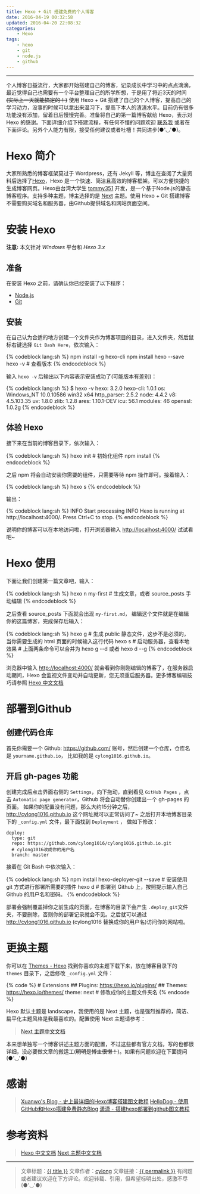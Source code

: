 ```yaml
---
title: Hexo + Git 搭建免费的个人博客
date: 2016-04-19 00:32:58
updated: 2016-04-20 22:08:32
categories:
    - Hexo
tags:
    - hexo
    - git
    - node.js
    - github
---
```

---

个人博客日益流行，大家都开始搭建自己的博客，记录成长中学习中的点点滴滴，最近觉得自己也需要有一个平台整理自己的所学所想，于是用了将近3天的时间 <del>(实际上一天就能搞定的！)</del> 使用 Hexo + Git 搭建了自己的个人博客，提高自己的学习动力，没事的时候可以拿出来温习下，提高下本人的渣渣水平。目前仍有很多功能没有添加，留着日后慢慢完善。准备将自己的第一篇博客献给 Hexo，表示对 Hexo 的感谢。下面详细介绍下搭建流程，有任何不懂的问题欢迎 [联系我][] 或者在下面评论。另外个人能力有限，接受任何建议或者吐槽！共同进步(●'◡'●)。

<!-- more -->
# Hexo 简介
大家所熟悉的博客框架莫过于 Wordpress，还有 Jekyll 等，博主在查阅了大量资料后选择了[Hexo][]，Hexo 是一个快速、简洁且高效的博客框架。可以方便快捷的生成博客网页。Hexo由台湾大学生 [tommy351][] 开发，是一个基于Node.js的静态博客程序。支持多种主题，博主选择的是 [Next][] 主题。使用 Hexo + Git 搭建博客不需要购买域名和服务器，由Github提供域名和网站页面空间。
# 安装 Hexo
<b>注意:</b> 本文针对 *Windows* 平台和 *Hexo 3.x*

## 准备
在安装 Hexo 之前，请确认你已经安装了以下程序：
*   [Node.js][]
*   [Git][]

## 安装
在自己认为合适的地方创建一个文件夹作为博客项目的目录，进入文件夹，然后鼠标右键选择 `Git Bash Here`，依次输入：

{% codeblock lang:sh %}
    npm install -g hexo-cli
    npm install hexo --save
    hexo -v # 查看版本
{% endcodeblock %}

输入 `hexo -v` 后输出以下内容表示安装成功了(可能版本有差别)：

{% codeblock lang:sh %}
    $ hexo -v
    hexo: 3.2.0
    hexo-cli: 1.0.1
    os: Windows_NT 10.0.10586 win32 x64
    http_parser: 2.5.2
    node: 4.4.2
    v8: 4.5.103.35
    uv: 1.8.0
    zlib: 1.2.8
    ares: 1.10.1-DEV
    icu: 56.1
    modules: 46
    openssl: 1.0.2g
{% endcodeblock %}

## 体验 Hexo
接下来在当前的博客目录下，依次输入：

{% codeblock lang:sh %}
    hexo init   # 初始化组件
    npm install
{% endcodeblock %}

之后 npm 将会自动安装你需要的组件，只需要等待 npm 操作即可。接着输入：

{% codeblock lang:sh %}
    hexo s
{% endcodeblock %}

输出：

{% codeblock lang:sh %}
    INFO  Start processing
    INFO  Hexo is running at http://localhost:4000/. Press Ctrl+C to stop.
{% endcodeblock %}

说明你的博客可以在本地访问啦，打开浏览器输入 <http://localhost:4000/> 试试看吧~

# Hexo 使用
下面让我们创建第一篇文章吧，输入：

{% codeblock lang:sh %}
    hexo n my-first   # 生成文章，或者 source\_posts 手动编辑
{% endcodeblock %}

之后查看 source\_posts 下面就会出现 `my-first.md`， 编辑这个文件就是在编辑你的这篇博客，完成保存后输入：

{% codeblock lang:sh %}
    hexo g # 生成 public 静态文件，这步不是必须的，当你需要生成的 html 页面的时候输入这行代码
    hexo s # 启动服务器，查看本地效果
    # 上面两条命令可以合并为 hexo g --d 或者 hexo d --g
{% endcodeblock %}

浏览器中输入 <http://localhost:4000/> 就会看到你刚刚编辑的博客了，在服务器启动期间，Hexo 会监视文件变动并自动更新，您无须重启服务器。更多博客编辑技巧请参照 [Hexo 中文文档][4]

# 部署到Github

## 创建代码仓库

首先你需要一个 Github: <https://github.com/> 账号，然后创建一个仓库，仓库名是 `yourname.github.io`， 比如我的是 `cylong1016.github.io`。

## 开启 gh-pages 功能

创建完成后点击界面右侧的 `Settings`，向下拖动，直到看见 `GitHub Pages` ，点击 `Automatic page generator`，Github 将会自动替你创建出一个 gh-pages 的页面。
如果你的配置没有问题，那么大约15分钟之后，<http://cylong1016.github.io> 这个网址就可以正常访问了~
之后打开本地博客目录下的 `_config.yml` 文件，最下面找到 `Deployment` ， 做如下修改：

    deploy:
      type: git
      repo: https://github.com/cylong1016/cylong1016.github.io.git
      # cylong1016改成你的用户名
      branch: master

接着在 Git Bash 中依次输入：

{% codeblock lang:sh %}
    npm install hexo-deployer-git --save    # 安装使用 git 方式进行部署所需要的插件
    hexo d                # 部署到 Github 上，按照提示输入自己 Github 的用户名和密码。
{% endcodeblock %}

部署会强制覆盖掉你之前生成的页面，在博客的目录下会产生 `.deploy_git`文件夹，不要删除，否则你的部署记录就会不见。之后就可以通过 <http://cylong1016.github.io> (cylong1016 替换成你的用户名)访问你的网站啦。
# 更换主题

你可以在 [Themes - Hexo][6] 找到你喜欢的主题下载下来，放在博客目录下的 `themes` 目录下，之后修改 `_config.yml` 文件：

{% code %}
    # Extensions
    ## Plugins: https://hexo.io/plugins/
    ## Themes: https://hexo.io/themes/
    theme: next # 修改成你的主题文件夹名
{% endcode %}

Hexo 默认主题是 landscape，我使用的是 Next 主题，也是强烈推荐的，简洁、扁平化主题风格是我最喜欢的。配置使用 Next 主题请参考：

> [Next 主题中文文档][5]

本来想单独写一个博客讲述主题方面的配置，不过这些都有官方文档，写的也都很详细，没必要做文章的搬运工(<del>明明是博主很懒！</del>)。如果有问题欢迎在下面提问(●'◡'●)

# 感谢
> [Xuanwo's Blog - 史上最详细的Hexo博客搭建图文教程][1]
> [HelloDog - 使用GitHub和Hexo搭建免费静态Blog][2]
> [潇潇 - 搭建hexo部署到github图文教程][3]

# 参考资料
> [Hexo 中文文档][4]
> [Next 主题中文文档][5]

---

> 文章标题：<a href='{{ permalink }}' title='{{ title }}' >{{ title }}</a>
> 文章作者：[cylong](http://www.cylong.cc/about/ "cylong")
> 文章链接：<a href='{{ permalink }}' title='{{ title }}' >{{ permalink }}</a>
> 有问题或者建议欢迎在下方评论。欢迎转载、引用，但希望标明出处，感激不尽(●'◡'●)


[Hexo]: https://hexo.io/zh-cn/ "Hexo"
[Next]: http://theme-next.iissnan.com/ "Next"
[Node.js]: http://nodejs.org/ "Node.js"
[Git]: http://git-scm.com/ "Git"
[GitHub]: https://github.com/ "github"
[联系我]: /about/#联系我
[tommy351]: http://twitter.com/tommy351
[1]: https://xuanwo.org/2015/03/26/hexo-intor/ "Xuanwo's Blog - 史上最详细的Hexo博客搭建图文教程"
[2]: http://wsgzao.github.io/post/hexo-guide/ "HelloDog - 使用GitHub和Hexo搭建免费静态Blog"
[3]: http://www.paopaoche.net/jiaocheng/85988.html "潇潇 - 搭建hexo部署到github图文教程"
[4]: https://hexo.io/zh-cn/docs/ "Hexo 中文文档"
[5]: http://theme-next.iissnan.com/ "Next主题中文文档"
[6]: https://hexo.io/themes/ "Themes | Hexo"
